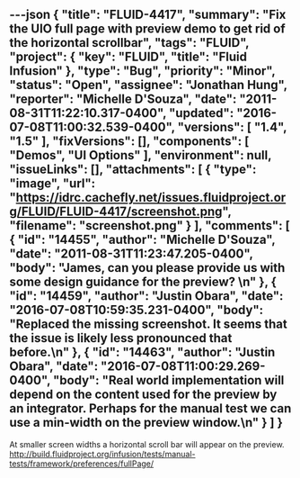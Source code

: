 ---json
{
  "title": "FLUID-4417",
  "summary": "Fix the UIO full page with preview demo to get rid of the horizontal scrollbar",
  "tags": "FLUID",
  "project": {
    "key": "FLUID",
    "title": "Fluid Infusion"
  },
  "type": "Bug",
  "priority": "Minor",
  "status": "Open",
  "assignee": "Jonathan Hung",
  "reporter": "Michelle D'Souza",
  "date": "2011-08-31T11:22:10.317-0400",
  "updated": "2016-07-08T11:00:32.539-0400",
  "versions": [
    "1.4",
    "1.5"
  ],
  "fixVersions": [],
  "components": [
    "Demos",
    "UI Options"
  ],
  "environment": null,
  "issueLinks": [],
  "attachments": [
    {
      "type": "image",
      "url": "https://idrc.cachefly.net/issues.fluidproject.org/FLUID/FLUID-4417/screenshot.png",
      "filename": "screenshot.png"
    }
  ],
  "comments": [
    {
      "id": "14455",
      "author": "Michelle D'Souza",
      "date": "2011-08-31T11:23:47.205-0400",
      "body": "James, can you please provide us with some design guidance for the preview?&#x20;\n"
    },
    {
      "id": "14459",
      "author": "Justin Obara",
      "date": "2016-07-08T10:59:35.231-0400",
      "body": "Replaced the missing screenshot. It seems that the issue is likely less pronounced that before.\n"
    },
    {
      "id": "14463",
      "author": "Justin Obara",
      "date": "2016-07-08T11:00:29.269-0400",
      "body": "Real world implementation will depend on the content used for the preview by an integrator. Perhaps for the manual test we can use a min-width on the preview window.\n"
    }
  ]
}
---
At smaller screen widths a horizontal scroll bar will appear on the preview.\
<http://build.fluidproject.org/infusion/tests/manual-tests/framework/preferences/fullPage/>

        